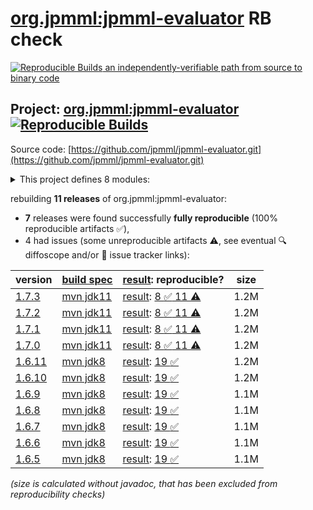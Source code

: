 [org.jpmml:jpmml-evaluator](https://central.sonatype.com/artifact/org.jpmml/jpmml-evaluator/versions) RB check
=======

[![Reproducible Builds](https://reproducible-builds.org/images/logos/rb.svg) an independently-verifiable path from source to binary code](https://reproducible-builds.org/)

## Project: [org.jpmml:jpmml-evaluator](https://central.sonatype.com/artifact/org.jpmml/jpmml-evaluator/versions) [![Reproducible Builds](https://img.shields.io/endpoint?url=https://raw.githubusercontent.com/jvm-repo-rebuild/reproducible-central/master/content/org/jpmml/jpmml-evaluator/badge.json)](https://github.com/jvm-repo-rebuild/reproducible-central/blob/master/content/org/jpmml/jpmml-evaluator/README.md)

Source code: [https://github.com/jpmml/jpmml-evaluator.git](https://github.com/jpmml/jpmml-evaluator.git)

<details><summary>This project defines 8 modules:</summary>

* [org.jpmml:jpmml-evaluator](https://central.sonatype.com/artifact/org.jpmml/jpmml-evaluator/overview)
* [org.jpmml:pmml-evaluator](https://central.sonatype.com/artifact/org.jpmml/pmml-evaluator/overview)
* [org.jpmml:pmml-evaluator-jackson](https://central.sonatype.com/artifact/org.jpmml/pmml-evaluator-jackson/overview)
* [org.jpmml:pmml-evaluator-kryo](https://central.sonatype.com/artifact/org.jpmml/pmml-evaluator-kryo/overview)
* [org.jpmml:pmml-evaluator-metro](https://central.sonatype.com/artifact/org.jpmml/pmml-evaluator-metro/overview)
* [org.jpmml:pmml-evaluator-moxy](https://central.sonatype.com/artifact/org.jpmml/pmml-evaluator-moxy/overview)
* [org.jpmml:pmml-evaluator-reporting](https://central.sonatype.com/artifact/org.jpmml/pmml-evaluator-reporting/overview)
* [org.jpmml:pmml-evaluator-testing](https://central.sonatype.com/artifact/org.jpmml/pmml-evaluator-testing/overview)
</details>

rebuilding **11 releases** of org.jpmml:jpmml-evaluator:
- **7** releases were found successfully **fully reproducible** (100% reproducible artifacts :white_check_mark:),
- 4 had issues (some unreproducible artifacts :warning:, see eventual :mag: diffoscope and/or :memo: issue tracker links):

| version | [build spec](/BUILDSPEC.md) | [result](https://reproducible-builds.org/docs/jvm/): reproducible? | size |
| -- | --------- | ------ | -- |
| [1.7.3](https://central.sonatype.com/artifact/org.jpmml/jpmml-evaluator/1.7.3/pom) | [mvn jdk11](jpmml-evaluator-1.7.3.buildspec) | [result](jpmml-evaluator-1.7.3.buildinfo): [8 :white_check_mark:  11 :warning:](jpmml-evaluator-1.7.3.buildcompare) | 1.2M |
| [1.7.2](https://central.sonatype.com/artifact/org.jpmml/jpmml-evaluator/1.7.2/pom) | [mvn jdk11](jpmml-evaluator-1.7.2.buildspec) | [result](jpmml-evaluator-1.7.2.buildinfo): [8 :white_check_mark:  11 :warning:](jpmml-evaluator-1.7.2.buildcompare) | 1.2M |
| [1.7.1](https://central.sonatype.com/artifact/org.jpmml/jpmml-evaluator/1.7.1/pom) | [mvn jdk11](jpmml-evaluator-1.7.1.buildspec) | [result](jpmml-evaluator-1.7.1.buildinfo): [8 :white_check_mark:  11 :warning:](jpmml-evaluator-1.7.1.buildcompare) | 1.2M |
| [1.7.0](https://central.sonatype.com/artifact/org.jpmml/jpmml-evaluator/1.7.0/pom) | [mvn jdk11](jpmml-evaluator-1.7.0.buildspec) | [result](jpmml-evaluator-1.7.0.buildinfo): [8 :white_check_mark:  11 :warning:](jpmml-evaluator-1.7.0.buildcompare) | 1.2M |
| [1.6.11](https://central.sonatype.com/artifact/org.jpmml/jpmml-evaluator/1.6.11/pom) | [mvn jdk8](jpmml-evaluator-1.6.11.buildspec) | [result](jpmml-evaluator-1.6.11.buildinfo): [19 :white_check_mark: ](jpmml-evaluator-1.6.11.buildcompare) | 1.2M |
| [1.6.10](https://central.sonatype.com/artifact/org.jpmml/jpmml-evaluator/1.6.10/pom) | [mvn jdk8](jpmml-evaluator-1.6.10.buildspec) | [result](jpmml-evaluator-1.6.10.buildinfo): [19 :white_check_mark: ](jpmml-evaluator-1.6.10.buildcompare) | 1.2M |
| [1.6.9](https://central.sonatype.com/artifact/org.jpmml/jpmml-evaluator/1.6.9/pom) | [mvn jdk8](jpmml-evaluator-1.6.9.buildspec) | [result](jpmml-evaluator-1.6.9.buildinfo): [19 :white_check_mark: ](jpmml-evaluator-1.6.9.buildcompare) | 1.1M |
| [1.6.8](https://central.sonatype.com/artifact/org.jpmml/jpmml-evaluator/1.6.8/pom) | [mvn jdk8](jpmml-evaluator-1.6.8.buildspec) | [result](jpmml-evaluator-1.6.8.buildinfo): [19 :white_check_mark: ](jpmml-evaluator-1.6.8.buildcompare) | 1.1M |
| [1.6.7](https://central.sonatype.com/artifact/org.jpmml/jpmml-evaluator/1.6.7/pom) | [mvn jdk8](jpmml-evaluator-1.6.7.buildspec) | [result](jpmml-evaluator-1.6.7.buildinfo): [19 :white_check_mark: ](jpmml-evaluator-1.6.7.buildcompare) | 1.1M |
| [1.6.6](https://central.sonatype.com/artifact/org.jpmml/jpmml-evaluator/1.6.6/pom) | [mvn jdk8](jpmml-evaluator-1.6.6.buildspec) | [result](jpmml-evaluator-1.6.6.buildinfo): [19 :white_check_mark: ](jpmml-evaluator-1.6.6.buildcompare) | 1.1M |
| [1.6.5](https://central.sonatype.com/artifact/org.jpmml/jpmml-evaluator/1.6.5/pom) | [mvn jdk8](jpmml-evaluator-1.6.5.buildspec) | [result](jpmml-evaluator-1.6.5.buildinfo): [19 :white_check_mark: ](jpmml-evaluator-1.6.5.buildcompare) | 1.1M |

<i>(size is calculated without javadoc, that has been excluded from reproducibility checks)</i>

